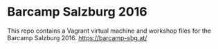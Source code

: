 Barcamp Salzburg 2016
=====================

This repo contains a Vagrant virtual machine and workshop files for the Barcamp
Salzburg 2016. https://barcamp-sbg.at/
